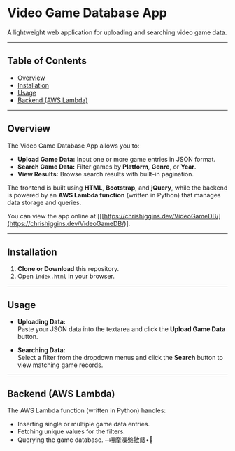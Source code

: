﻿# Video Game Database App

A lightweight web application for uploading and searching video game data.

---

## Table of Contents

- [Overview](#overview)
- [Installation](#installation)
- [Usage](#usage)
- [Backend (AWS Lambda)](#backend-aws-lambda)

---

## Overview

The Video Game Database App allows you to:

- **Upload Game Data:** Input one or more game entries in JSON format.
- **Search Game Data:** Filter games by **Platform**, **Genre**, or **Year**.
- **View Results:** Browse search results with built-in pagination.

The frontend is built using **HTML**, **Bootstrap**, and **jQuery**, while the backend is powered by an **AWS Lambda function** (written in Python) that manages data storage and queries.

You can view the app online at [[[https://chrishiggins.dev/VideoGameDB/](https://chrishiggins.dev/VideoGameDB/)].

---

## Installation

1. **Clone or Download** this repository.
2. Open `index.html` in your browser.

---

## Usage

- **Uploading Data:**  
  Paste your JSON data into the textarea and click the **Upload Game Data** button.

- **Searching Data:**  
  Select a filter from the dropdown menus and click the **Search** button to view matching game records.

---

## Backend (AWS Lambda)

The AWS Lambda function (written in Python) handles:
- Inserting single or multiple game data entries.
- Fetching unique values for the filters.
- Querying the game database.
⌢嘠摩潥慇敭䉄•਍
